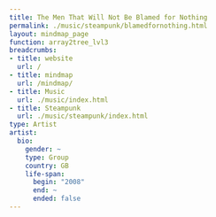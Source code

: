 ```yaml
---
title: The Men That Will Not Be Blamed for Nothing
permalink: ./music/steampunk/blamedfornothing.html
layout: mindmap_page
function: array2tree_lvl3
breadcrumbs:
- title: website
  url: /
- title: mindmap
  url: /mindmap/
- title: Music
  url: ./music/index.html
- title: Steampunk
  url: ./music/steampunk/index.html
type: Artist
artist:
  bio:
    gender: ~
    type: Group
    country: GB
    life-span:
      begin: "2008"
      end: ~
      ended: false
---
```

